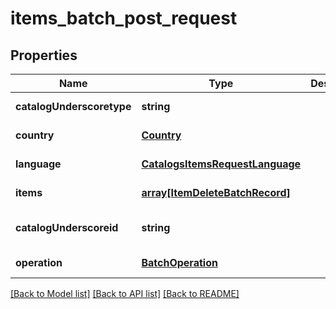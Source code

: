 # items_batch_post_request

## Properties
Name | Type | Description | Notes
------------ | ------------- | ------------- | -------------
**catalogUnderscoretype** | **string** |  | [default to null]
**country** | [**Country**](Country.md) |  | [default to null]
**language** | [**CatalogsItemsRequestLanguage**](CatalogsItemsRequestLanguage.md) |  | [default to null]
**items** | [**array[ItemDeleteBatchRecord]**](ItemDeleteBatchRecord.md) |  | [default to null]
**catalogUnderscoreid** | **string** |  | [optional] [default to null]
**operation** | [**BatchOperation**](BatchOperation.md) |  | [default to null]

[[Back to Model list]](../README.md#documentation-for-models) [[Back to API list]](../README.md#documentation-for-api-endpoints) [[Back to README]](../README.md)


